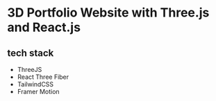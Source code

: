 # 3D Portfolio Website with Three.js and React.js

## tech stack


- ThreeJS
- React Three Fiber
- TailwindCSS
- Framer Motion
